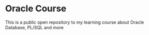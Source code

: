 # Oracle Course
This is a public open repository to my learning course about Oracle Database, PL/SQL and more
